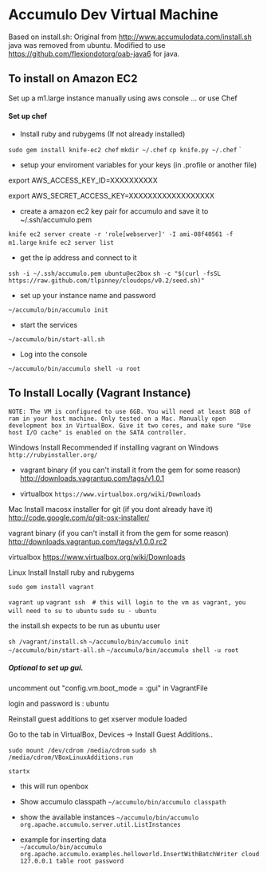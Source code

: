Accumulo Dev Virtual Machine 
============================

Based on 
install.sh: Original from  http://www.accumulodata.com/install.sh
java was removed from ubuntu. Modified to use https://github.com/flexiondotorg/oab-java6 for java.


To install on Amazon EC2
------------------------

Set up a m1.large instance manually using aws console 
... or 
use Chef 

#### Set up chef 

* Install ruby and rubygems (If not already installed)

`sudo gem install knife-ec2 chef`
`mkdir ~/.chef` 
`cp knife.py ~/.chef`
`

* setup your enviroment variables for your keys (in .profile or another file) 

export AWS_ACCESS_KEY_ID=XXXXXXXXXX

export AWS_SECRET_ACCESS_KEY=XXXXXXXXXXXXXXXXXX


* create a amazon ec2 key pair for accumulo and save it to ~/.ssh/accumulo.pem

`knife ec2 server create -r 'role[webserver]' -I ami-08f40561 -f m1.large`
`knife ec2 server list`

* get the ip address and connect to it 

`ssh -i ~/.ssh/accumulo.pem ubuntu@ec2box` 
`sh -c "$(curl -fsSL https://raw.github.com/tlpinney/cloudops/v0.2/seed.sh)"`


* set up your instance name and password 

`~/accumulo/bin/accumulo init`

* start the services 

`~/accumulo/bin/start-all.sh`

* Log into the console 

`~/accumulo/bin/accumulo shell -u root`



To Install Locally (Vagrant Instance)
-------------------------------------

    NOTE: The VM is configured to use 6GB. You will need at least 8GB of ram in your host machine. Only tested on a Mac. Manually open development box in VirtualBox. Give it two cores, and make sure "Use host I/O cache" is enabled on the SATA controller.

Windows Install 
Recommended if installing vagrant on Windows
`http://rubyinstaller.org/`

* vagrant binary (if you can't install it from the gem for some reason)
http://downloads.vagrantup.com/tags/v1.0.1

* virtualbox
`https://www.virtualbox.org/wiki/Downloads`



Mac Install
macosx installer for git (if you dont already have it)
http://code.google.com/p/git-osx-installer/

vagrant binary (if you can't install it from the gem for some reason)
http://downloads.vagrantup.com/tags/v1.0.0.rc2

virtualbox
https://www.virtualbox.org/wiki/Downloads


Linux Install 
Install ruby and rubygems

`sudo gem install vagrant` 





`vagrant up` 
`vagrant ssh  # this will login to the vm as vagrant, you will need to su to ubuntu`
`sudo su - ubuntu`


the install.sh expects to be run as ubuntu user

`sh /vagrant/install.sh`
`~/accumulo/bin/accumulo init`
`~/accumulo/bin/start-all.sh`
`~/accumulo/bin/accumulo shell -u root`


##### Optional to set up gui.

uncomment out "config.vm.boot_mode = :gui" in VagrantFile

login and password is : ubuntu

Reinstall guest additions to get xserver module loaded 

Go to the tab in VirtualBox, Devices -> Install Guest Additions.. 

`sudo mount /dev/cdrom /media/cdrom`
`sudo sh /media/cdrom/VBoxLinuxAdditions.run`

`startx`

* this will run openbox 



* Show accumulo classpath
`~/accumulo/bin/accumulo classpath`

* show the available instances 
`~/accumulo/bin/accumulo org.apache.accumulo.server.util.ListInstances`

* example for inserting data  
`~/accumulo/bin/accumulo org.apache.accumulo.examples.helloworld.InsertWithBatchWriter cloud 127.0.0.1 table root password`







